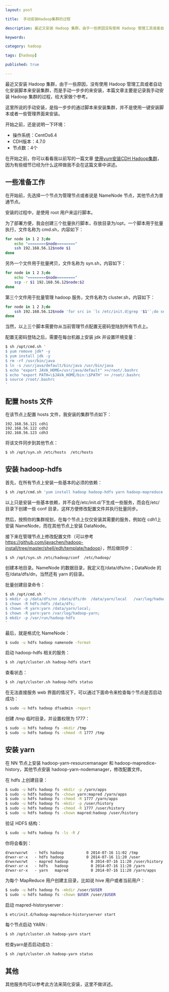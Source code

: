 ```yaml
---
layout: post

title:  手动安装Hadoop集群的过程

description: 最近又安装 Hadoop 集群，由于一些原因没有使用 Hadoop 管理工具或者自动化安装脚本来安装集群，而是手动一步步的来安装，本篇文章主要是记录我手动安装 Hadoop 集群的过程，给大家做个参考。

keywords:  

category: hadoop

tags: [hadoop]

published: true

---
```


最近又安装 Hadoop 集群，由于一些原因，没有使用 Hadoop 管理工具或者自动化安装脚本来安装集群，而是手动一步步的来安装，本篇文章主要是记录我手动安装 Hadoop 集群的过程，给大家做个参考。

这里所说的手动安装，是指一步步的通过脚本来安装集群，并不是使用一键安装脚本或者一些管理界面来安装。

开始之前，还是说明一下环境：

- 操作系统：CentOs6.4
- CDH版本：4.7.0
- 节点数：4个

在开始之前，你可以看看我以前写的一篇文章 [使用yum安装CDH Hadoop集群](/2013/04/06/install-cloudera-cdh-by-yum.html)，因为有些细节已经为什么这样做我不会在这篇文章中讲述。

## 一些准备工作

在开始前，先选择一个节点为管理节点或者说是 NameNode 节点，其他节点为普通节点。

安装的过程中，是使用 root 用户来运行脚本。

为了部署方便，我会创建三个批量执行脚本，存放目录为/opt，一个脚本用于批量执行，文件名称为 cmd.sh，内容如下：

~~~bash
for node in 1 2 3;do
	echo "========$node========"
	ssh 192.168.56.12$node $1
done
~~~

另外一个文件用于批量拷贝，文件名称为 syn.sh，内容如下：

~~~bash
for node in 1 2 3;do
	echo "========$node========"
	scp -r $1 192.168.56.12$node:$2
done
~~~

第三个文件用于批量管理 hadoop 服务，文件名称为 cluster.sh，内容如下：

~~~bash
for node in 1 2 3;do
	ssh 192.168.56.12$node 'for src in `ls /etc/init.d|grep '$1'`;do service $src '$2'; done'
done
~~~

当然，以上三个脚本需要你从当前管理节点配置无密码登陆到所有节点上。

配置无密码登陆之后，需要在每台机器上安装 jdk 并设置环境变量：

~~~bash
$ sh /opt/cmd.sh '
$ yum remove jdk* -y
$ yum install jdk -y
$ rm -rf /usr/bin/java
$ ln -s /usr/java/default/bin/java /usr/bin/java
$ echo "export JAVA_HOME=/usr/java/default" >>/root/.bashrc
$ echo "export PATH=\$JAVA_HOME/bin:\$PATH" >> /root/.bashrc
$ source /root/.bashrc
'
~~~

## 配置 hosts 文件

在该节点上配置 hosts 文件，我安装的集群节点如下：

~~~
192.168.56.121 cdh1
192.168.56.122 cdh2
192.168.56.123 cdh3
~~~

将该文件同步到其他节点：

~~~bash
$ sh /opt/syn.sh /etc/hosts  /etc/hosts
~~~

## 安装 hadoop-hdfs

首先，在所有节点上安装一些基本的必须的依赖：

~~~bash
$ sh /opt/cmd.sh 'yum install hadoop hadoop-hdfs yarn hadoop-mapreduce hive hbase zookeeper hbase'
~~~

以上只是安装一些基本依赖，并不会在/etc/init.d/下生成一些服务，而会在/etc/目录下创建一些 conf 目录，这样方便修改配置文件并执行批量同步。

然后，按照你的集群规划，在每个节点上仅仅安装其需要的服务，例如在 cdh1上安装 NameNode，而在其他节点上安装 DataNode。

接下来在管理节点上修改配置文件（可以参考 <https://github.com/javachen/hadoop-install/tree/master/shell/edh/template/hadoop>），然后做同步：

~~~bash
$ sh /opt/syn.sh /etc/hadoop/conf  /etc/hadoop/
~~~

创建本地目录。NameNode 的数据目录，我定义在/data/dfs/nn；DataNode 的在/data/dfs/dn，当然还有 yarn 的目录。

批量创建目录命令：

~~~bash
$ sh /opt/cmd.sh '
$ mkdir -p /data/dfs/nn /data/dfs/dn  /data/yarn/local   /var/log/hadoop-yarn;
$ chown -R hdfs:hdfs /data/dfs;
$ chown -R yarn:yarn /data/yarn/local;
$ chown -R yarn:yarn /var/log/hadoop-yarn;
$ mkdir -p /var/run/hadoop-hdfs
'
~~~

最后，就是格式化 NameNode：

~~~bash
$ sudo -u hdfs hadoop namenode -format
~~~

启动 hadoop-hdfs 相关的服务：

~~~bash
$ sh /opt/cluster.sh hadoop-hdfs start
~~~

查看状态：

~~~bash
$ sh /opt/cluster.sh hadoop-hdfs status
~~~

在无法直接服务 web 界面的情况下，可以通过下面命令来检查每个节点是否启动成功：

~~~bash
$ sudo -u hdfs hadoop dfsadmin -report
~~~

创建 /tmp 临时目录，并设置权限为 1777：

~~~bash
$ sudo -u hdfs hadoop fs -mkdir /tmp
$ sudo -u hdfs hadoop fs -chmod -R 1777 /tmp
~~~

## 安装 yarn

在 NN 节点上安装 hadoop-yarn-resourcemanager 和 hadoop-mapredice-history，其他节点安装 hadoop-yarn-nodemanager，修改配置文件。

在 hdfs 上创建目录：

~~~bash
$ sudo -u hdfs hadoop fs -mkdir -p /yarn/apps
$ sudo -u hdfs hadoop fs -chown yarn:mapred /yarn/apps
$ sudo -u hdfs hadoop fs -chmod -R 1777 /yarn/apps
$ sudo -u hdfs hadoop fs -mkdir -p /user/history
$ sudo -u hdfs hadoop fs -chmod -R 1777 /user/history
$ sudo -u hdfs hadoop fs -chown mapred:hadoop /user/history
~~~

验证 HDFS 结构：

~~~bash
$ sudo -u hdfs hadoop fs -ls -R /
~~~

你将会看到：

~~~
drwxrwxrwt   - hdfs hadoop          0 2014-07-16 11:02 /tmp
drwxr-xr-x   - hdfs hadoop          0 2014-07-16 11:20 /user
drwxrwxrwt   - mapred hadoop          0 2014-07-16 11:20 /user/history
drwxr-xr-x   - hdfs   hadoop          0 2014-07-16 11:20 /yarn
drwxr-xr-x   - yarn   mapred          0 2014-07-16 11:20 /yarn/apps
~~~

为每个 MapReduce 用户创建主目录，比如说 hive 用户或者当前用户：

~~~bash
$ sudo -u hdfs hadoop fs -mkdir /user/$USER
$ sudo -u hdfs hadoop fs -chown $USER /user/$USER
~~~

启动 mapred-historyserver :

~~~bash
$ etc/init.d/hadoop-mapreduce-historyserver start
~~~

每个节点启动 YARN :

~~~bash
$ sh /opt/cluster.sh hadoop-yarn start
~~~

检查yarn是否启动成功：

~~~bash
$ sh /opt/cluster.sh hadoop-yarn status
~~~

## 其他

其他服务均可以参考此方法来简化安装，这里不做详述。

